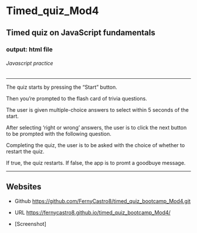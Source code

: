 # Timed_quiz_Mod4

## Timed quiz on JavaScript fundamentals
 
### output: html file

###### Javascript practice

---------------------------------------------------------------------

The quiz starts by pressing the “Start” button.

Then you’re prompted to the flash card of trivia questions.

The user is given multiple-choice answers to select within 5 seconds of the start.

After selecting ‘right or wrong’ answers, the user is to click the next button to be prompted with the following question.

Completing the quiz, the user is to be asked with the choice of whether to restart the quiz.

If true, the quiz restarts. If false, the app is to promt a goodbuye message.


---------------------------------------------------------------------

## Websites 

- Github
https://github.com/FernyCastro8/timed_quiz_bootcamp_Mod4.git

- URL
https://fernycastro8.github.io/timed_quiz_bootcamp_Mod4/


- [Screenshot]



